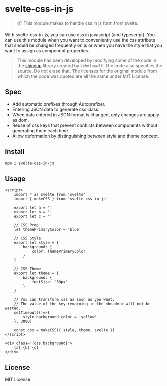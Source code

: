 # svelte-css-in-js

> 📦 This module makes to handle css in js form from svelte.

With svelte-css-in-js, you can use css in javascript (and typescript). You can use this module when you want to conveniently use the css attribute that should be changed frequently on js or when you have the style that you want to assign as component properties.

> This module has been developed by modifying some of the code in the [shineup](https://github.com/Vehmloewff/shineup/blob/master/index.js) library created by `Vehmloewff`. The code also specifies the source. Do not erase that. The licenses for the original module from which the code was quoted are all the same under MIT License.

## Spec

- Add automatic prefixes through Autoprefixer.
- Entering JSON data to generate css class.
- When data entered in JSON format is changed, only changes are apply as dom.
- Reuse of css keys that prevent conflicts between components without generating them each time.
- Allow deformation by distinguishing between style and theme concept.

## Install

```bash
npm i svelte-css-in-js
```

## Usage

```svelte
<script>
    import * as svelte from 'svelte'
    import { makeCSS } from 'svelte-css-in-js'

    export let a = ''
    export let b = ''
    export let c = ''

    // CSS Prop
    let themePrimaryColor = 'blue'

    // CSS Style
    export let style = {
        background: {
            color: themePrimaryColor
        }
    }

    // CSS Theme
    export let theme = {
        background: {
            fontSize: '30px'
        }
    }

    // You can transform css as soon as you want.
    // The value of the key remaining in the <header> will not be wasted.
    setTimeout(()=>{
        style.background.color = 'yellow'
    }, 3000)

    const css = makeCSS({ style, theme, svelte })
</script>

<div class='{css.background}'>
    {a} {b} {c}
</div>

```

## License

MIT License.

